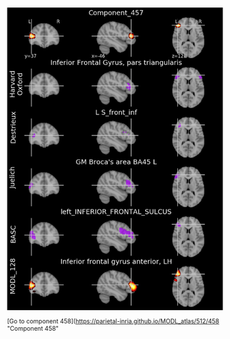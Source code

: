


![457](preliminary/457.jpg "Component 457")

[Go to component 458](https://parietal-inria.github.io/MODL_atlas/512/458 "Component 458"